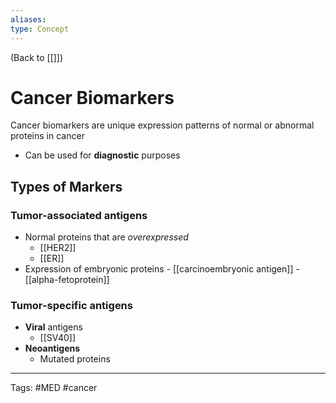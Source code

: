 ```yaml
---
aliases: 
type: Concept
---
```


(Back to [[]])

# Cancer Biomarkers

Cancer biomarkers are unique expression patterns of normal or abnormal proteins in cancer
- Can be used for **diagnostic** purposes
## Types of Markers
### Tumor-associated antigens
- Normal proteins that are _overexpressed_
	- [[HER2]]
	- [[ER]]
- Expression of embryonic proteins
		- [[carcinoembryonic antigen]]
		- [[alpha-fetoprotein]]
### Tumor-specific antigens
- **Viral** antigens
	- [[SV40]]
- **Neoantigens**
	- Mutated proteins

---
Tags: #MED #cancer 